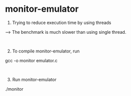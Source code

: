 # monitor-emulator

1. Trying to reduce execution time by using threads

--> The benchmark is much slower than using single thread.

<br/>

2. To compile monitor-emulator, run

gcc -o monitor emulator.c

<br/>

3. Run monitor-emulator

./monitor

